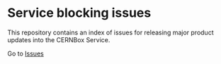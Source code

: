 # Service blocking issues

This repository contains an index of issues for releasing major product updates into the CERNBox Service.

Go to [Issues](https://github.com/cernbox/service/issues)
